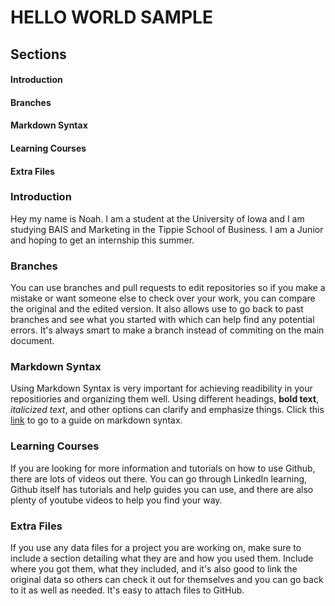 # **HELLO WORLD SAMPLE**

## Sections
#### Introduction
#### Branches
#### Markdown Syntax
#### Learning Courses
#### Extra Files



### Introduction
Hey my name is Noah.  I am a student at the University of Iowa and I am studying BAIS and Marketing in the Tippie School of Business.  I am a Junior and hoping to get an internship this summer.


### Branches
You can use branches and pull requests to edit repositories so if you make a mistake or want someone else to check over your work, you can compare the original and the edited version.  It also allows use to go back to past branches and see what you started with which can help find any potential errors.  It's always smart to make a branch instead of commiting on the main document.


### Markdown Syntax
Using Markdown Syntax is very important for achieving readibility in your repositiories and organizing them well.  Using different headings, **bold text**, *italicized text*, and other options can clarify and emphasize things.  Click this [link](https://docs.github.com/en/github/writing-on-github/getting-started-with-writing-and-formatting-on-github/basic-writing-and-formatting-syntax) to go to a guide on markdown syntax.


### Learning Courses
If you are looking for more information and tutorials on how to use Github, there are lots of videos out there.  You can go through LinkedIn learning, Github itself has tutorials and help guides you can use, and there are also plenty of youtube videos to help you find your way.


### Extra Files
If you use any data files for a project you are working on, make sure to include a section detailing what they are and how you used them.  Include where you got them, what they included, and it's also good to link the original data so others can check it out for themselves and you can go back to it as well as needed.  It's easy to attach files to GitHub.
